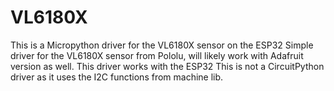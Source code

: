 # VL6180X
This is a Micropython driver for the VL6180X sensor on the ESP32
Simple driver for the VL6180X sensor from Pololu, will likely work with Adafruit version as well.
This driver works with the ESP32
This is not a CircuitPython driver as it uses the I2C functions from machine lib.
